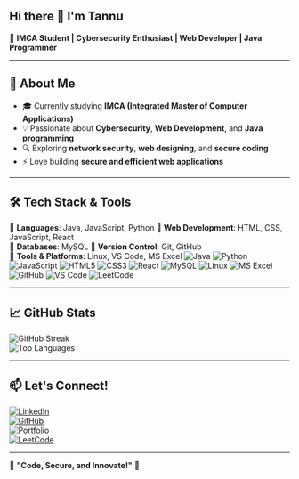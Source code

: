 ## Hi there 👋 I'm Tannu

🚀 **IMCA Student | Cybersecurity Enthusiast | Web Developer | Java Programmer**  

---

## 🔹 **About Me**
- 🎓 Currently studying **IMCA (Integrated Master of Computer Applications)**  
- 💡 Passionate about **Cybersecurity**, **Web Development**, and **Java programming**  
- 🔍 Exploring **network security**, **web designing**, and **secure coding**  
- ⚡ Love building **secure and efficient web applications**  

---

## 🛠 **Tech Stack & Tools**  
🔹 **Languages**: Java, JavaScript, Python
🔹 **Web Development**: HTML, CSS, JavaScript, React   
🔹 **Databases**: MySQL
🔹 **Version Control**: Git, GitHub  
🔹 **Tools & Platforms**: Linux, VS Code, MS Excel 
![Java](https://img.shields.io/badge/Java-ED8B00?style=for-the-badge&logo=java&logoColor=white) 
![Python](https://img.shields.io/badge/Python-3776AB?style=for-the-badge&logo=python&logoColor=white)  
![JavaScript](https://img.shields.io/badge/JavaScript-F7DF1E?style=for-the-badge&logo=javascript&logoColor=black) 
![HTML5](https://img.shields.io/badge/HTML5-E34F26?style=for-the-badge&logo=html5&logoColor=white) 
![CSS3](https://img.shields.io/badge/CSS3-1572B6?style=for-the-badge&logo=css3&logoColor=white) 
![React](https://img.shields.io/badge/React-20232A?style=for-the-badge&logo=react&logoColor=61DAFB) 
![MySQL](https://img.shields.io/badge/MySQL-4479A1?style=for-the-badge&logo=mysql&logoColor=white) 
![Linux](https://img.shields.io/badge/Linux-FCC624?style=for-the-badge&logo=linux&logoColor=black)
![MS Excel](https://img.shields.io/badge/Microsoft%20Excel-217346?style=for-the-badge&logo=microsoft-excel&logoColor=white) 
![GitHub](https://img.shields.io/badge/GitHub-181717?style=for-the-badge&logo=github&logoColor=white) 
![VS Code](https://img.shields.io/badge/VS%20Code-007ACC?style=for-the-badge&logo=visual-studio-code&logoColor=white) 
![LeetCode](https://img.shields.io/badge/LeetCode-FFA116?style=for-the-badge&logo=leetcode&logoColor=black)

---

## 📈 **GitHub Stats**
![GitHub Streak](https://streak-stats.demolab.com/?user=tannu23sharma&theme=radical)  
![Top Languages](https://github-readme-stats.vercel.app/api/top-langs/?username=tannu23sharma&layout=compact&theme=radical)  

---

## 📫 **Let's Connect!**
[![LinkedIn](https://img.shields.io/badge/LinkedIn-0077B5?style=for-the-badge&logo=linkedin&logoColor=white)](www.linkedin.com/in/tannu23sharma)  
[![GitHub](https://img.shields.io/badge/GitHub-181717?style=for-the-badge&logo=github&logoColor=white)](https://github.com/tannu23sharma)  
[![Portfolio](https://img.shields.io/badge/Portfolio-FF5722?style=for-the-badge&logo=google-chrome&logoColor=white)](https://yourportfolio.com)  
[![LeetCode](https://img.shields.io/badge/LeetCode-FFA116?style=for-the-badge&logo=leetcode&logoColor=black)](https://leetcode.com/sharma23tannu)

---

🔹 **"Code, Secure, and Innovate!"** 🚀  



<!--
**tannu23sharma/tannu23sharma** is a ✨ _special_ ✨ repository because its `README.md` (this file) appears on your GitHub profile.

Here are some ideas to get you started:

- 🔭 I’m currently working on ...
- 🌱 I’m currently learning ...
- 👯 I’m looking to collaborate on ...
- 🤔 I’m looking for help with ...
- 💬 Ask me about ...
- 📫 How to reach me: ...
- 😄 Pronouns: ...
- ⚡ Fun fact: ...
-->
